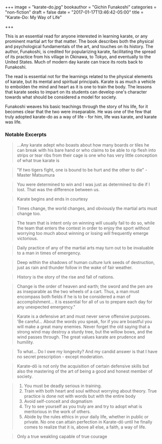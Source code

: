 +++
image = "karate-do.jpg"
bookauthor = "Gichin Funakoshi"
categories = "non-fiction"
draft = false
date = "2017-01-17T13:46:42-05:00"
title = "Karate-Do: My Way of Life"

+++

This is an essential read for anyone interested in learning karate, or any prominent martial art for that matter. The book describes both the physical and psychological fundamentals of the art, and touches on its history. The author, Funakoshi, is credited for popularizing karate, facilitating the spread of its practice from his village in Okinawa, to Tokyo, and eventually to the United States. Much of modern day karate can trace its roots back to Funakoshi.

The read is essential not for the learnings related to the physical elements of karate, but its mental and spiritual principals. Karate is as much a vehicle to embolden the mind and heart as it is one to train the body. The lessons that karate seeks to impart on its students can develop one's character towards what should be considered a model for society.

Funakoshi weaves his basic teachings through the story of his life, for it becomes clear that the two were inseparable. He was one of the few that truly adopted karate-do as a way of life - for him, life was karate, and karate was life.

### Notable Excerpts

>...Any karate adept who boasts about how many boards or tiles he can break with his bare hand or who claims to be able to rip flesh into strips or tear ribs from their cage is one who has very little conception of what true karate is

<!-- -->
>"If two tigers fight, one is bound to be hurt and the other to die" - Master Matsumura

<!-- -->
>You were determined to win and I was just as determined to die if I lost. That was the difference between us.

<!-- -->
>Karate begins and ends in courtesy

<!-- -->
>Times change, the world changes, and obviously the martial arts must change too.

<!-- -->
>The team that is intent only on winning will usually fail to do so, while the team that enters the contest in order to enjoy the sport without worrying too much about winning or losing will frequently emerge victorious.

<!-- -->
>Daily practice of any of the martial arts may turn out to be invaluable to a man in times of emergency.

<!-- -->
>Deep within the shadows of human culture lurk seeds of destruction, just as rain and thunder follow in the wake of fair weather.

<!-- -->
>History is the story of the rise and fall of nations.

<!-- -->
>Change is the order of heaven and earth; the sword and the pen are as inseparable as the two wheels of a cart. Thus, a man must encompass both fields if he is to be considered a man of accomplishment... it is essential for all of us to prepare each day for any unexpected emergency."

<!-- -->
>Karate is a defensive art and must never serve offensive purposes. 'Be careful... About the words you speak, for if you are boastful you will make a great many enemies. Never forget the old saying that a strong wind may destroy a sturdy tree, but the willow bows, and the wind passes through. The great values karate are prudence and humility.

<!-- -->
>To what... Do I owe my longevity? And my candid answer is that I have no secret prescription - except moderation.

<!-- -->
>Karate-dō is not only the acquisition of certain defensive skills but also the mastering of the art of being a good and honest member of society.


<!-- -->
>1. You must be deadly serious in training.
>2. Train with both heart and soul without worrying about theory. True practice is done not with words but with the entire body
>4. Avoid self-conceit and dogmatism
>5. Try to see yourself as you truly are and try to adopt what is meritorious in the work of others.
>6. Abide by the rules ethics in your daily life, whether in public or private. No one can attain perfection in Karate-dō until he finally comes to realize that it is, above all else, a faith, a way of life.

<!-- -->
>Only a true weakling capable of true courage
